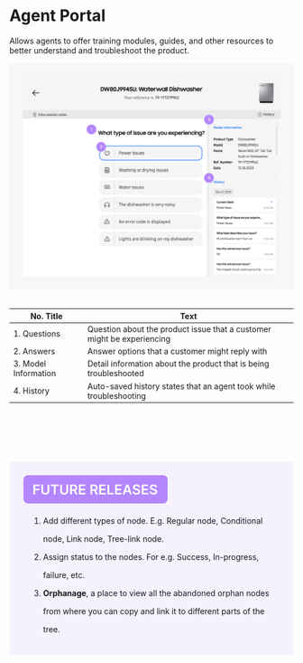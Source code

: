 # Agent Portal

Allows agents to offer training modules, guides, and other resources to better understand and troubleshoot the product.

<img src="./_media/agent-portal.png" alt="Agent Portal view" width="880"/>
<br>
<br>

| No. Title            | Text                                                                   |
| -------------------- | ---------------------------------------------------------------------- |
| 1. Questions         | Question about the product issue that a customer might be experiencing |
| 2. Answers           | Answer options that a customer might reply with                        |
| 3. Model Information | Detail information about the product that is being troubleshooted      |
| 4. History           | Auto-saved history states that an agent took while troubleshooting     |

## Future Releases

<div class="future-releases" id="future-releases">
  <img src="./_media/future-releases.svg" alt="Future Releases">
  <ol>
  <li>Add different types of node. E.g. Regular node, Conditional node, Link node, Tree-link node.
  </li>
  <li>Assign status to the nodes. For e.g. Success, In-progress, failure, etc.
  </li>
  <li><b>Orphanage</b>, a place to view all the abandoned orphan nodes from where you can copy and link it to different parts of the tree.
  </li>
  </ol>
</div>

<style>
  h2#future-releases {
    visibility: hidden;
  }

.future-releases {
  margin-top: 50px;
  background-color: rgba(180, 134, 255, 0.1);
  padding: 24px 30px 15px 24px;
  max-width: 880px;
}

ol {
  margin-top: 12px;
  margin-left: 12px;
}

ol li {
  line-height: 32px;
}
</style>
